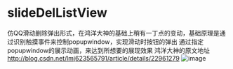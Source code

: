 # slideDelListView
仿QQ滑动删除弹出形式，在鸿洋大神的基础上稍有一丁点的变动，基础原理是通过识别触摸事件来控制popupwindow，实现滑动时按钮的弹出
通过指定popupwindow的展示动画，来达到所想要的展现效果
鸿洋大神的原文地址
http://blog.csdn.net/lmj623565791/article/details/22961279
![image](https://github.com/DarkReal/slideDelListView/src/drawable/screenshots/vim-screenshot.jpg)
